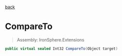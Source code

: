 ﻿

[back](/IronSphere.Extensions/types/WeekOfYearStandard)

# CompareTo

> Assembly: IronSphere.Extensions

```csharp
public virtual sealed Int32 CompareTo(Object target)
```



 